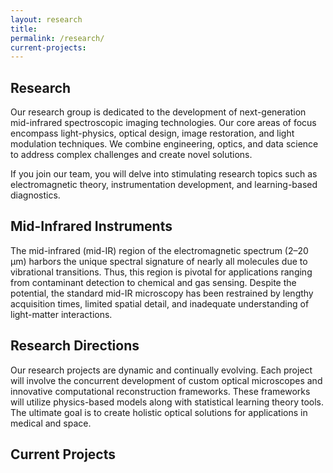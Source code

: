 ```yaml
---
layout: research
title: 
permalink: /research/
current-projects:
---
```

<!-- 
    IF YOU START PUBLISHING CURRENT PROJECTS, YOU NEED TO UNCOMMENT "## Current Projects ##" BELOW. (Can't run if statement outside of a liquid for loop.)

    Variable Explanations 
    - Image should just be the file name and placed in the research folder
    - Link should just be the pdf file name and placed in the publications folder.
    
    The variables for each project are shown below and should be nested within the current-projects variable. Reference past-projects.md if needed. 

    If no link is given, the page sends you to the publications page.

    - title:
      image:
      link:
      summary: 
-->

## Research ##

Our research group is dedicated to the development of next-generation mid-infrared spectroscopic imaging technologies. Our core areas of focus encompass light-physics, optical design, image restoration, and light modulation techniques. We combine engineering, optics, and data science to address complex challenges and create novel solutions.

If you join our team, you will delve into stimulating research topics such as electromagnetic theory, instrumentation development, and learning-based diagnostics.

## Mid-Infrared Instruments ##

The mid-infrared (mid-IR) region of the electromagnetic spectrum (2–20 μm) harbors the unique spectral signature of nearly all molecules due to vibrational transitions. Thus, this region is pivotal for applications ranging from contaminant detection to chemical and gas sensing. Despite the potential, the standard mid-IR microscopy has been restrained by lengthy acquisition times, limited spatial detail, and inadequate understanding of light-matter interactions.

## Research Directions ##

Our research projects are dynamic and continually evolving. Each project will involve the concurrent development of custom optical microscopes and innovative computational reconstruction frameworks. These frameworks will utilize physics-based models along with statistical learning theory tools. The ultimate goal is to create holistic optical solutions for applications in medical and space.

## Current Projects ##

<!-- 
    Variable Explanations 
    - Image should just be the file name and placed in the research/past-projects folder
    - Link should just be the pdf file name and placed in the publications folder.

    If no link is given, the page sends you to the publications page.
-->
